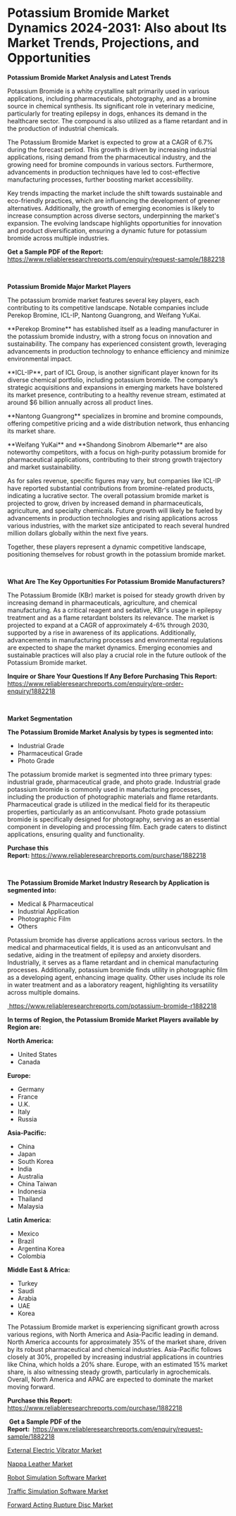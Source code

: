<p><h1>Potassium Bromide Market Dynamics 2024-2031: Also about Its Market Trends, Projections, and Opportunities</h1></p><p><strong>Potassium Bromide Market Analysis and Latest Trends</strong></p>
<p><p>Potassium Bromide is a white crystalline salt primarily used in various applications, including pharmaceuticals, photography, and as a bromine source in chemical synthesis. Its significant role in veterinary medicine, particularly for treating epilepsy in dogs, enhances its demand in the healthcare sector. The compound is also utilized as a flame retardant and in the production of industrial chemicals.</p><p>The Potassium Bromide Market is expected to grow at a CAGR of 6.7% during the forecast period. This growth is driven by increasing industrial applications, rising demand from the pharmaceutical industry, and the growing need for bromine compounds in various sectors. Furthermore, advancements in production techniques have led to cost-effective manufacturing processes, further boosting market accessibility. </p><p>Key trends impacting the market include the shift towards sustainable and eco-friendly practices, which are influencing the development of greener alternatives. Additionally, the growth of emerging economies is likely to increase consumption across diverse sectors, underpinning the market's expansion. The evolving landscape highlights opportunities for innovation and product diversification, ensuring a dynamic future for potassium bromide across multiple industries.</p></p>
<p><strong>Get a Sample PDF of the Report:&nbsp;</strong> <a href="https://www.reliableresearchreports.com/enquiry/request-sample/1882218?utm_campaign=83&utm_medium=2&utm_source=Github&utm_content=ia&utm_term=11112024&utm_id=potassium-bromide">https://www.reliableresearchreports.com/enquiry/request-sample/1882218</a></p>
<p>&nbsp;</p>
<p><strong>Potassium Bromide Major Market Players</strong></p>
<p><p>The potassium bromide market features several key players, each contributing to its competitive landscape. Notable companies include Perekop Bromine, ICL-IP, Nantong Guangrong, and Weifang YuKai. </p><p>**Perekop Bromine** has established itself as a leading manufacturer in the potassium bromide industry, with a strong focus on innovation and sustainability. The company has experienced consistent growth, leveraging advancements in production technology to enhance efficiency and minimize environmental impact. </p><p>**ICL-IP**, part of ICL Group, is another significant player known for its diverse chemical portfolio, including potassium bromide. The company’s strategic acquisitions and expansions in emerging markets have bolstered its market presence, contributing to a healthy revenue stream, estimated at around $6 billion annually across all product lines.</p><p>**Nantong Guangrong** specializes in bromine and bromine compounds, offering competitive pricing and a wide distribution network, thus enhancing its market share. </p><p>**Weifang YuKai** and **Shandong Sinobrom Albemarle** are also noteworthy competitors, with a focus on high-purity potassium bromide for pharmaceutical applications, contributing to their strong growth trajectory and market sustainability.</p><p>As for sales revenue, specific figures may vary, but companies like ICL-IP have reported substantial contributions from bromine-related products, indicating a lucrative sector. The overall potassium bromide market is projected to grow, driven by increased demand in pharmaceuticals, agriculture, and specialty chemicals. Future growth will likely be fueled by advancements in production technologies and rising applications across various industries, with the market size anticipated to reach several hundred million dollars globally within the next five years.</p><p>Together, these players represent a dynamic competitive landscape, positioning themselves for robust growth in the potassium bromide market.</p></p>
<p>&nbsp;</p>
<p><strong>What Are The Key Opportunities For Potassium Bromide Manufacturers?</strong></p>
<p><p>The Potassium Bromide (KBr) market is poised for steady growth driven by increasing demand in pharmaceuticals, agriculture, and chemical manufacturing. As a critical reagent and sedative, KBr's usage in epilepsy treatment and as a flame retardant bolsters its relevance. The market is projected to expand at a CAGR of approximately 4-6% through 2030, supported by a rise in awareness of its applications. Additionally, advancements in manufacturing processes and environmental regulations are expected to shape the market dynamics. Emerging economies and sustainable practices will also play a crucial role in the future outlook of the Potassium Bromide market.</p></p>
<p><strong>Inquire or Share Your Questions If Any Before Purchasing This Report:</strong> <a href="https://www.reliableresearchreports.com/enquiry/pre-order-enquiry/1882218?utm_campaign=83&utm_medium=2&utm_source=Github&utm_content=ia&utm_term=11112024&utm_id=potassium-bromide">https://www.reliableresearchreports.com/enquiry/pre-order-enquiry/1882218</a></p>
<p>&nbsp;</p>
<p><strong>Market Segmentation</strong></p>
<p><strong>The Potassium Bromide Market Analysis by types is segmented into:</strong></p>
<p><ul><li>Industrial Grade</li><li>Pharmaceutical Grade</li><li>Photo Grade</li></ul></p>
<p><p>The potassium bromide market is segmented into three primary types: industrial grade, pharmaceutical grade, and photo grade. Industrial grade potassium bromide is commonly used in manufacturing processes, including the production of photographic materials and flame retardants. Pharmaceutical grade is utilized in the medical field for its therapeutic properties, particularly as an anticonvulsant. Photo grade potassium bromide is specifically designed for photography, serving as an essential component in developing and processing film. Each grade caters to distinct applications, ensuring quality and functionality.</p></p>
<p><strong>Purchase this Report:&nbsp;</strong><a href="https://www.reliableresearchreports.com/purchase/1882218?utm_campaign=83&utm_medium=2&utm_source=Github&utm_content=ia&utm_term=11112024&utm_id=potassium-bromide">https://www.reliableresearchreports.com/purchase/1882218</a></p>
<p>&nbsp;</p>
<p><strong>The Potassium Bromide Market Industry Research by Application is segmented into:</strong></p>
<p><ul><li>Medical & Pharmaceutical</li><li>Industrial Application</li><li>Photographic Film</li><li>Others</li></ul></p>
<p><p>Potassium bromide has diverse applications across various sectors. In the medical and pharmaceutical fields, it is used as an anticonvulsant and sedative, aiding in the treatment of epilepsy and anxiety disorders. Industrially, it serves as a flame retardant and in chemical manufacturing processes. Additionally, potassium bromide finds utility in photographic film as a developing agent, enhancing image quality. Other uses include its role in water treatment and as a laboratory reagent, highlighting its versatility across multiple domains.</p></p>
<p><a href="https://www.reliableresearchreports.com/potassium-bromide-r1882218?utm_campaign=83&utm_medium=2&utm_source=Github&utm_content=ia&utm_term=11112024&utm_id=potassium-bromide">&nbsp;https://www.reliableresearchreports.com/potassium-bromide-r1882218</a></p>
<p><strong>In terms of Region, the Potassium Bromide Market Players available by Region are:</strong></p>
<p>
    <p> <strong> North America: </strong>
        <ul>
            <li>United States</li>
            <li>Canada</li>
        </ul>
        </p> 
    <p> <strong> Europe: </strong>
        <ul>
            <li>Germany</li>
            <li>France</li>
            <li>U.K.</li>
            <li>Italy</li>
            <li>Russia</li>
        </ul>
        </p> 
    <p> <strong> Asia-Pacific: </strong>
        <ul>
            <li>China</li>
            <li>Japan</li>
            <li>South Korea</li>
            <li>India</li>
            <li>Australia</li>
            <li>China Taiwan</li>
            <li>Indonesia</li>
            <li>Thailand</li>
            <li>Malaysia</li>
        </ul>
        </p> 
    <p> <strong> Latin America: </strong>
        <ul>
            <li>Mexico</li>
            <li>Brazil</li>
            <li>Argentina Korea</li>
            <li>Colombia</li>
        </ul>
        </p> 
    <p> <strong> Middle East & Africa: </strong>
        <ul>
            <li>Turkey</li>
            <li>Saudi</li>
            <li>Arabia</li>
            <li>UAE</li>
            <li>Korea</li>
        </ul>
    </p>
    </p>
<p><p>The Potassium Bromide market is experiencing significant growth across various regions, with North America and Asia-Pacific leading in demand. North America accounts for approximately 35% of the market share, driven by its robust pharmaceutical and chemical industries. Asia-Pacific follows closely at 30%, propelled by increasing industrial applications in countries like China, which holds a 20% share. Europe, with an estimated 15% market share, is also witnessing steady growth, particularly in agrochemicals. Overall, North America and APAC are expected to dominate the market moving forward.</p></p>
<p><strong>Purchase this Report: </strong><a href="https://www.reliableresearchreports.com/purchase/1882218?utm_campaign=83&utm_medium=2&utm_source=Github&utm_content=ia&utm_term=11112024&utm_id=potassium-bromide">https://www.reliableresearchreports.com/purchase/1882218</a></p>
<p>&nbsp;<strong>Get a Sample PDF of the Report:&nbsp;&nbsp;</strong><a href="https://www.reliableresearchreports.com/enquiry/request-sample/1882218?utm_campaign=83&utm_medium=2&utm_source=Github&utm_content=ia&utm_term=11112024&utm_id=potassium-bromide">https://www.reliableresearchreports.com/enquiry/request-sample/1882218</a></p>
<p><strong></strong></p>
<p><p><a href="https://www.linkedin.com/pulse/external-electric-vibrator-industry-resonance-102-amplification-d9xwf?utm_campaign=83&utm_medium=2&utm_source=Github&utm_content=ia&utm_term=11112024&utm_id=potassium-bromide">External Electric Vibrator Market</a></p><p><a href="https://github.com/leonidmsw5y/Market-Research-Report-List-1/blob/main/nappa-leather-market.md?utm_campaign=83&utm_medium=2&utm_source=Github&utm_content=ia&utm_term=11112024&utm_id=potassium-bromide">Nappa Leather Market</a></p><p><a href="https://issuu.com/reportprime-2/docs/robot-simulation-software-market-si_b4e7dabf50e582?utm_campaign=83&utm_medium=2&utm_source=Github&utm_content=ia&utm_term=11112024&utm_id=potassium-bromide">Robot Simulation Software Market</a></p><p><a href="https://issuu.com/reportprime-2/docs/traffic-simulation-software-market-_0dfdb81afb7db0?utm_campaign=83&utm_medium=2&utm_source=Github&utm_content=ia&utm_term=11112024&utm_id=potassium-bromide">Traffic Simulation Software Market</a></p><p><a href="https://www.linkedin.com/pulse/decoding-forward-acting-rupture-disc-market-signals-growth-ulimf?utm_campaign=83&utm_medium=2&utm_source=Github&utm_content=ia&utm_term=11112024&utm_id=potassium-bromide">Forward Acting Rupture Disc Market</a></p></p>